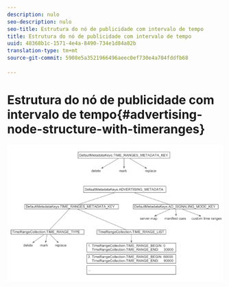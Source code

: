 ```yaml
---
description: nulo
seo-description: nulo
seo-title: Estrutura do nó de publicidade com intervalo de tempo
title: Estrutura do nó de publicidade com intervalo de tempo
uuid: 48368b1c-1571-4e4a-8490-734e1d84a82b
translation-type: tm+mt
source-git-commit: 5908e5a3521966496aeec0ef730e4a704fddfb68

---
```



# Estrutura do nó de publicidade com intervalo de tempo{#advertising-node-structure-with-timeranges}

<!--<a id="fig_CD71214FBF8945729FC34CD2F0047EF8"></a>-->

![](assets/psdk_ad-node-structure_web.png)

